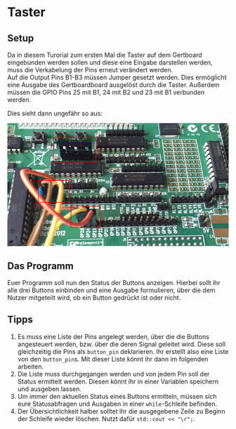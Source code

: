 # Taster

## Setup

Da in diesem Turorial zum ersten Mal die Taster auf dem Gertboard eingebunden
werden sollen und diese eine Eingabe darstellen werden, muss die Verkabelung
der Pins erneut verändert werden.  
Auf die Output Pins B1-B3 müssen Jumper gesetzt werden. Dies ermöglicht eine
Ausgabe des Gertboardboard ausgelöst durch die Taster. Außerdem müssen die GPIO
Pins 25 mit B1, 24 mit B2 und 23 mit B1 verbunden werden.

Dies sieht dann ungefähr so aus:

![Gertboard Anschlüsse](img/gertboard_buttons.jpg)

## Das Programm

Euer Programm soll nun den Status der Buttons anzeigen. Hierbei sollt ihr alle
drei Buttons einbinden und eine Ausgabe formulieren, über die dem Nutzer
mitgeteilt wird, ob ein Button gedrückt ist oder nicht.

## Tipps

1. Es muss eine Liste der Pins angelegt werden, über die die Buttons
   angesteuert werden, bzw. über die deren Signal geleitet wird. Diese soll
   gleichzeitig die Pins als `button_pin` deklarieren. Ihr erstellt also eine
   Liste von den `button_pin`s. Mit dieser Liste könnt ihr dann im folgenden arbeiten.
2. Die Liste muss durchgegangen werden und von jedem Pin soll der Status
   ermittelt werden. Diesen könnt ihr in einer Variablen speichern und ausgeben lassen.
3. Um immer den aktuellen Status eines Buttons ermitteln, müssen sich eure
   Statusabfragen und Ausgaben in einer `while`-Schleife befinden.
4. Der Übersichtlichkeit halber solltet ihr die ausgegebene Zeile zu Beginn der
   Schleife wieder löschen. Nutzt dafür `std::cout << "\r";`.
